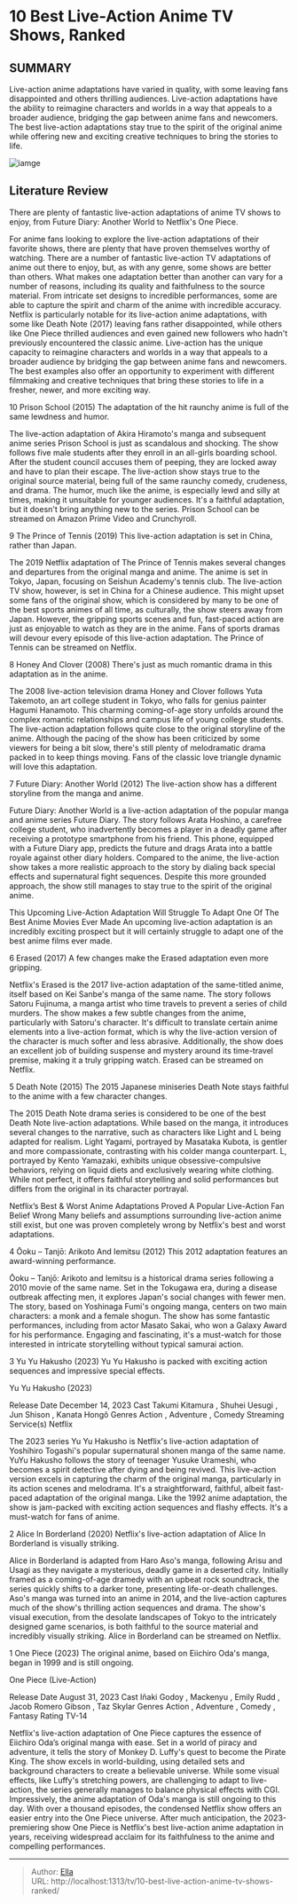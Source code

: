 # 10 Best Live-Action Anime TV Shows, Ranked


## SUMMARY 


 Live-action anime adaptations have varied in quality, with some leaving fans disappointed and others thrilling audiences. 
 Live-action adaptations have the ability to reimagine characters and worlds in a way that appeals to a broader audience, bridging the gap between anime fans and newcomers. 
 The best live-action adaptations stay true to the spirit of the original anime while offering new and exciting creative techniques to bring the stories to life. 

![iamge](https://static1.srcdn.com/wordpress/wp-content/uploads/2024/01/best-live-action-anime-tv-shows.jpg)

## Literature Review
There are plenty of fantastic live-action adaptations of anime TV shows to enjoy, from Future Diary: Another World to Netflix&#39;s One Piece.




For anime fans looking to explore the live-action adaptations of their favorite shows, there are plenty that have proven themselves worthy of watching. There are a number of fantastic live-action TV adaptations of anime out there to enjoy, but, as with any genre, some shows are better than others. What makes one adaptation better than another can vary for a number of reasons, including its quality and faithfulness to the source material. From intricate set designs to incredible performances, some are able to capture the spirit and charm of the anime with incredible accuracy.
Netflix is particularly notable for its live-action anime adaptations, with some like Death Note (2017) leaving fans rather disappointed, while others like One Piece thrilled audiences and even gained new followers who hadn&#39;t previously encountered the classic anime. Live-action has the unique capacity to reimagine characters and worlds in a way that appeals to a broader audience by bridging the gap between anime fans and newcomers. The best examples also offer an opportunity to experiment with different filmmaking and creative techniques that bring these stories to life in a fresher, newer, and more exciting way.









 








 10  Prison School (2015) 
The adaptation of the hit raunchy anime is full of the same lewdness and humor.
        

The live-action adaptation of Akira Hiramoto&#39;s manga and subsequent anime series Prison School is just as scandalous and shocking. The show follows five male students after they enroll in an all-girls boarding school. After the student council accuses them of peeping, they are locked away and have to plan their escape. The live-action show stays true to the original source material, being full of the same raunchy comedy, crudeness, and drama. The humor, much like the anime, is especially lewd and silly at times, making it unsuitable for younger audiences. It&#39;s a faithful adaptation, but it doesn&#39;t bring anything new to the series.
Prison School can be streamed on Amazon Prime Video and Crunchyroll. 






 9  The Prince of Tennis (2019) 
This live-action adaptation is set in China, rather than Japan.
        

The 2019 Netflix adaptation of The Prince of Tennis makes several changes and departures from the original manga and anime. The anime is set in Tokyo, Japan, focusing on Seishun Academy&#39;s tennis club. The live-action TV show, however, is set in China for a Chinese audience. This might upset some fans of the original show, which is considered by many to be one of the best sports animes of all time, as culturally, the show steers away from Japan. However, the gripping sports scenes and fun, fast-paced action are just as enjoyable to watch as they are in the anime. Fans of sports dramas will devour every episode of this live-action adaptation.
The Prince of Tennis can be streamed on Netflix. 






 8  Honey And Clover (2008) 
There&#39;s just as much romantic drama in this adaptation as in the anime.
        

The 2008 live-action television drama Honey and Clover follows Yuta Takemoto, an art college student in Tokyo, who falls for genius painter Hagumi Hanamoto. This charming coming-of-age story unfolds around the complex romantic relationships and campus life of young college students. The live-action adaptation follows quite close to the original storyline of the anime. Although the pacing of the show has been criticized by some viewers for being a bit slow, there&#39;s still plenty of melodramatic drama packed in to keep things moving. Fans of the classic love triangle dynamic will love this adaptation.





 7  Future Diary: Another World (2012) 
The live-action show has a different storyline from the manga and anime.
        

Future Diary: Another World is a live-action adaptation of the popular manga and anime series Future Diary. The story follows Arata Hoshino, a carefree college student, who inadvertently becomes a player in a deadly game after receiving a prototype smartphone from his friend. This phone, equipped with a Future Diary app, predicts the future and drags Arata into a battle royale against other diary holders. Compared to the anime, the live-action show takes a more realistic approach to the story by dialing back special effects and supernatural fight sequences. Despite this more grounded approach, the show still manages to stay true to the spirit of the original anime.
            
 
 This Upcoming Live-Action Adaptation Will Struggle To Adapt One Of The Best Anime Movies Ever Made 
An upcoming live-action adaptation is an incredibly exciting prospect but it will certainly struggle to adapt one of the best anime films ever made. 









 6  Erased (2017) 
A few changes make the Erased adaptation even more gripping.
        

Netflix&#39;s Erased is the 2017 live-action adaptation of the same-titled anime, itself based on Kei Sanbe&#39;s manga of the same name. The story follows Satoru Fujinuma, a manga artist who time travels to prevent a series of child murders. The show makes a few subtle changes from the anime, particularly with Satoru&#39;s character. It&#39;s difficult to translate certain anime elements into a live-action format, which is why the live-action version of the character is much softer and less abrasive. Additionally, the show does an excellent job of building suspense and mystery around its time-travel premise, making it a truly gripping watch.
Erased can be streamed on Netflix. 






 5  Death Note (2015) 
The 2015 Japanese miniseries Death Note stays faithful to the anime with a few character changes.
        

The 2015 Death Note drama series is considered to be one of the best Death Note live-action adaptations. While based on the manga, it introduces several changes to the narrative, such as characters like Light and L being adapted for realism. Light Yagami, portrayed by Masataka Kubota, is gentler and more compassionate, contrasting with his colder manga counterpart. L, portrayed by Kento Yamazaki, exhibits unique obsessive-compulsive behaviors, relying on liquid diets and exclusively wearing white clothing. While not perfect, it offers faithful storytelling and solid performances but differs from the original in its character portrayal.
            
 
 Netflix’s Best &amp; Worst Anime Adaptations Proved A Popular Live-Action Fan Belief Wrong 
Many beliefs and assumptions surrounding live-action anime still exist, but one was proven completely wrong by Netflix&#39;s best and worst adaptations.









 4  Ōoku – Tanjō: Arikoto And Iemitsu (2012) 
This 2012 adaptation features an award-winning performance.
        

Ōoku – Tanjō: Arikoto and Iemitsu is a historical drama series following a 2010 movie of the same name. Set in the Tokugawa era, during a disease outbreak affecting men, it explores Japan&#39;s social changes with fewer men. The story, based on Yoshinaga Fumi&#39;s ongoing manga, centers on two main characters: a monk and a female shogun. The show has some fantastic performances, including from actor Masato Sakai, who won a Galaxy Award for his performance. Engaging and fascinating, it&#39;s a must-watch for those interested in intricate storytelling without typical samurai action.





 3  Yu Yu Hakusho (2023) 
Yu Yu Hakusho is packed with exciting action sequences and impressive special effects.


 







 Yu Yu Hakusho (2023) 

 Release Date   December 14, 2023    Cast   Takumi Kitamura , Shuhei Uesugi , Jun Shison , Kanata Hongô    Genres   Action , Adventure , Comedy    Streaming Service(s)   Netflix    




The 2023 series Yu Yu Hakusho is Netflix&#39;s live-action adaptation of Yoshihiro Togashi&#39;s popular supernatural shonen manga of the same name. YuYu Hakusho follows the story of teenager Yusuke Urameshi, who becomes a spirit detective after dying and being revived. This live-action version excels in capturing the charm of the original manga, particularly in its action scenes and melodrama. It&#39;s a straightforward, faithful, albeit fast-paced adaptation of the original manga. Like the 1992 anime adaptation, the show is jam-packed with exciting action sequences and flashy effects. It&#39;s a must-watch for fans of anime.





 2  Alice In Borderland (2020) 
Netflix&#39;s live-action adaptation of Alice In Borderland is visually striking.


 







Alice in Borderland is adapted from Haro Aso&#39;s manga, following Arisu and Usagi as they navigate a mysterious, deadly game in a deserted city. Initially framed as a coming-of-age dramedy with an upbeat rock soundtrack, the series quickly shifts to a darker tone, presenting life-or-death challenges. Aso&#39;s manga was turned into an anime in 2014, and the live-action captures much of the show&#39;s thrilling action sequences and drama. The show&#39;s visual execution, from the desolate landscapes of Tokyo to the intricately designed game scenarios, is both faithful to the source material and incredibly visually striking.
Alice in Borderland can be streamed on Netflix. 






 1  One Piece (2023) 
The original anime, based on Eiichiro Oda&#39;s manga, began in 1999 and is still ongoing.


 







 One Piece (Live-Action) 

 Release Date   August 31, 2023    Cast   Iñaki Godoy , Mackenyu , Emily Rudd , Jacob Romero Gibson , Taz Skylar    Genres   Action , Adventure , Comedy , Fantasy    Rating   TV-14    




Netflix&#39;s live-action adaptation of One Piece captures the essence of Eiichiro Oda’s original manga with ease. Set in a world of piracy and adventure, it tells the story of Monkey D. Luffy&#39;s quest to become the Pirate King. The show excels in world-building, using detailed sets and background characters to create a believable universe. While some visual effects, like Luffy&#39;s stretching powers, are challenging to adapt to live-action, the series generally manages to balance physical effects with CGI.
Impressively, the anime adaptation of Oda&#39;s manga is still ongoing to this day. With over a thousand episodes, the condensed Netflix show offers an easier entry into the One Piece universe. After much anticipation, the 2023-premiering show One Piece is Netflix&#39;s best live-action anime adaptation in years, receiving widespread acclaim for its faithfulness to the anime and compelling performances.

---

> Author: [Ella](https://instagram.hk.cn/)  
> URL: http://localhost:1313/tv/10-best-live-action-anime-tv-shows-ranked/  

